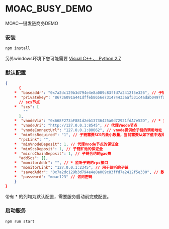 # MOAC_BUSY_DEMO
MOAC一键发链商务DEMO

### 安装
```javascript
npm install
```
另外windows环境下您可能需要 [Visual C++ 、 Python 2.7](https://github.com/nodejs/node-gyp#on-windows)

### 默认配置
```json
{
      {
    *  "baseaddr": "0x7a2dc129b3d794e4e8a009c83ffd7a2412f5e326", // 子链操作账号：进行创建合约，发起交易等基本操作
    *  "privatekey": "86736091a441dffeb8656e731474433aaf531c4adab0497fa38d36215f44f18d", // 操作账号对应keystone密码
      // scs节点
    *  "scs": [
        ""
      ],
    *  "vnodeVia": "0x668F273aF881d2eb13736425a0d72921fdA7e52D", // * 主链vnode收益账号
    *  "vnodeUri": "http://127.0.0.1:8545", // 代理Vnode节点
    *  "vnodeConnectUrl": "127.0.0.1:80062", // vnode提供给子链的调用地址
    *  "minScsRequired": "1", // 子链需要SCS的最小数量，当前需要从如下值中选择：1，3，5，7，默认1
      "rpcLink": "",
    *  "minVnodeDeposit": 1, // 代理Vnode节点的保证金
    *  "minScsDeposit": 1, // 子链矿池的保证金
    *  "microChainDeposit": 1, // 子链合约的gas费
      "addScs": [],
    *  "monitorAddr": "", // * 监听子链的rpc接口
    *  "monitorLink": "127.0.0.1:2345", // 用于监听的子链
    *  "savedAddr": "0x7a2dc129b3d794e4e8a009c83ffd7a2412f5e330", // 数据上链地址，定期清理用
    *  "password": "moac123" // 访问密码
    }
}
```
带有 * 的列均为默认配置，需要服务启动前完成配置。

### 启动服务
```javascript
npm run start
```
